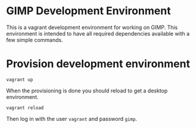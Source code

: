 # GIMP Development Environment

This is a vagrant development environment for working on GIMP.  This
environment is intended to have all required dependencies available with
a few simple commands.

# Provision development environment

    vagrant up

When the provisioning is done you should reload to get a desktop
environment.

    vagrant reload

Then log in with the user `vagrant` and password `gimp`.
